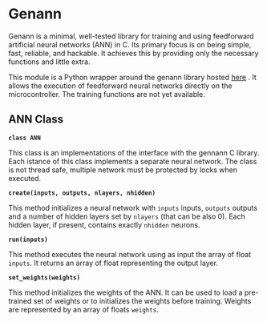 # Genann

Genann is a minimal, well-tested library for training and using feedforward artificial neural networks (ANN) in C. Its primary focus is on being simple, fast, reliable, and hackable. It achieves this by providing only the necessary functions and little extra.

This module is a Python wrapper around the genann library hosted [here](https://github.com/codeplea/genann) . It allows the execution of feedforward neural networks directly on the microcontroller. The training functions are not yet available.

## ANN Class


**`class ANN`**

This class is an implementations of the interface with the gennann C library. Each istance of this class implements a separate neural network. The class is not thread safe,
multiple network must be protected by locks when executed.


**`create(inputs, outputs, nlayers, nhidden)`**

This method initializes a neural network with `inputs` inputs, `outputs` outputs and a number of hidden layers set by `nlayers` (that can be also 0). Each hidden layer, if present, contains exactly `nhidden` neurons.


**`run(inputs)`**

This method executes the neural network using as input the array of float `inputs`. It returns an array of float representing the output layer.


**`set_weights(weights)`**

This method initializes the weights of the ANN. It can be used to load a pre-trained set of weights or to initializes the weights before training. Weights are represented by an array of floats `weights`.
